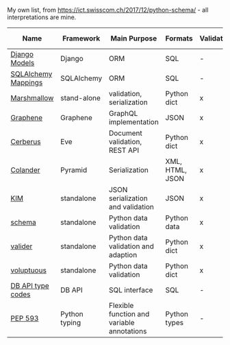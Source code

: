 My own list, from https://ict.swisscom.ch/2017/12/python-schema/ - all interpretations are mine. 

Name | Framework | Main Purpose | Formats | Validation | Un/Serialization | Object recreation | Contact | Comments
---- | --------- | ------------ | ------- | ---------- | ---------------- | ----------------- | --------| --------
[Django Models](https://docs.djangoproject.com/en/2.0/topics/db/models/) | Django | ORM | SQL | - | x | x | [Technical Board?](https://www.djangoproject.com/foundation/teams/#technical-board-team) |
[SQLAlchemy Mappings](https://docs.sqlalchemy.org/en/latest/orm/mapping_styles.html) | SQLAlchemy | ORM | SQL  | - | x | x | ‎[@sqlalchemy](https://twitter.com/sqlalchemy), [Mailing List](https://groups.google.com/forum/#!forum/sqlalchemy) |
[Marshmallow](https://marshmallow.readthedocs.io/en/latest/) | stand-alone | validation, serialization | Python dict | x | x | x | [Steven Loria](https://github.com/sloria) |
[Graphene](https://graphene-python.org/) | Graphene | GraphQL implementation | JSON  | x | x | by code | [Github Issue](https://github.com/graphql-python/graphene)  |
[Cerberus](http://docs.python-cerberus.org/en/stable/) | Eve | Document validation, REST API | Python dict  | x | - | - | [Mailing List](https://groups.google.com/forum/?hl=en#!forum/python-eve) |
[Colander](https://docs.pylonsproject.org/projects/colander/en/latest/) | Pyramid | Serialization | XML, HTML, JSON  | x | x | x | [Github Issue](https://github.com/Pylons/colander/issues) |
[KIM](https://kim.readthedocs.io/en/latest/) | standalone | JSON serialization and validation | JSON  | x | x | x | Abandoned? [Github Issue](https://github.com/mikeywaites/kim/issues) |
[schema](https://pypi.org/project/schema/) | standalone | Python data validation | Python data | x | via converters | - | [Vladimir Keleshev](mailto:vladimir@keleshev.com) |
[valider](https://github.com/podio/valideer) | standalone | Python data validation and adaption | Python dict | x | x | | [George Sakkis](https://github.com/gsakkis) | extensible | 
[voluptuous](https://github.com/alecthomas/voluptuous) | standalone | Python data validation | Python dict | x | - | - | [Alec Thomas](alec@swapoff.org)|
[DB API type codes](https://www.python.org/dev/peps/pep-0249/#description) | DB API | SQL interface | SQL | - | x | x | . | | on single fields | 
[PEP 593](https://www.python.org/dev/peps/pep-0593) | Python typing | Flexible function and variable annotations | Python types | - | - | - | [Till Varoquaux](till@fb.com), [Konstantin Kashin](kkashin@fb.com) |  | 


